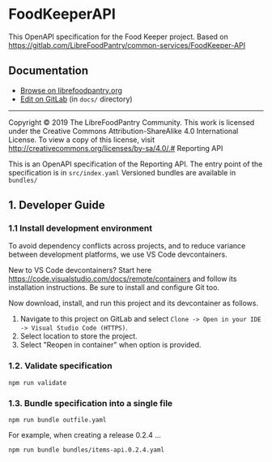 # FoodKeeperAPI

This OpenAPI specification for the Food Keeper project. Based on https://gitlab.com/LibreFoodPantry/common-services/FoodKeeper-API

## Documentation

- [Browse on librefoodpantry.org](https://librefoodpantry.org/#/projects/StandardProject/)
- [Edit on GitLab](docs) (in `docs/` directory)


---
Copyright &copy; 2019 The LibreFoodPantry Community. This work is licensed
under the Creative Commons Attribution-ShareAlike 4.0 International License.
To view a copy of this license, visit http://creativecommons.org/licenses/by-sa/4.0/.# Reporting API

This is an OpenAPI specification of the Reporting API.
The entry point of the specification is in `src/index.yaml`
Versioned bundles are available in `bundles/`

## 1. Developer Guide

### 1.1 Install development environment

To avoid dependency conflicts across projects, and to reduce variance
between development platforms, we use VS Code devcontainers.

New to VS Code devcontainers? Start here
https://code.visualstudio.com/docs/remote/containers 
and follow its installation instructions. Be sure to install and
configure Git too.

Now download, install, and run this project and its devcontainer as
follows.

1. Navigate to this project on GitLab and select
    `Clone -> Open in your IDE -> Visual Studio Code (HTTPS)`.
2. Select location to store the project.
3. Select "Reopen in container" when option is provided.

### 1.2. Validate specification

```
npm run validate
```

### 1.3. Bundle specification into a single file

```
npm run bundle outfile.yaml
```

For example, when creating a release 0.2.4 ...

```
npm run bundle bundles/items-api.0.2.4.yaml
```
